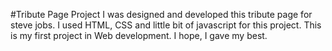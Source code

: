 #Tribute Page Project
I was designed and developed this tribute page for steve jobs.
I used HTML, CSS and little bit of javascript for this project.
This is my first project in Web development. I hope, I gave my best.
